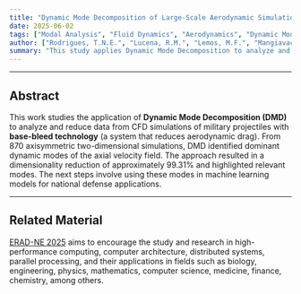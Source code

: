 ```yaml
---
title: "Dynamic Mode Decomposition of Large-Scale Aerodynamic Simulations of Base-Bleed Projectiles" 
date: 2025-06-02
tags: ["Modal Analysis", "Fluid Dynamics", "Aerodynamics", "Dynamic Mode Decomposition", "Dimensionality Reduction", "Machine Learning", "Scientific Machine Learning", "Data-Driven Techniques"]
author: ["Rodrigues, T.N.E.", "Lucena, R.M.", "Lemos, M.F.", "Mangiavacchi, N.", "Oliveira, G.C.P."]
summary: "This study applies Dynamic Mode Decomposition to analyze and reduce CFD data of base-bleed military projectiles, identifying dominant dynamic modes of the velocity field from 2D axisymmetric simulations."
---
```


---

## Abstract

This work studies the application of **Dynamic Mode Decomposition (DMD)** to analyze and reduce data from CFD simulations of military projectiles with **base-bleed technology** (a system that reduces aerodynamic drag). From 870 axisymmetric two-dimensional simulations, DMD identified dominant dynamic modes of the axial velocity field. The approach resulted in a dimensionality reduction of approximately 99.31% and highlighted relevant modes. The next steps involve using these modes in machine learning models for national defense applications.

---

## Related Material

[ERAD-NE 2025](https://erad-ne.imd.ufrn.br/) aims to encourage the study and research in high-performance computing, computer architecture, distributed systems, parallel processing, and their applications in fields such as biology, engineering, physics, mathematics, computer science, medicine, finance, chemistry, among others.


